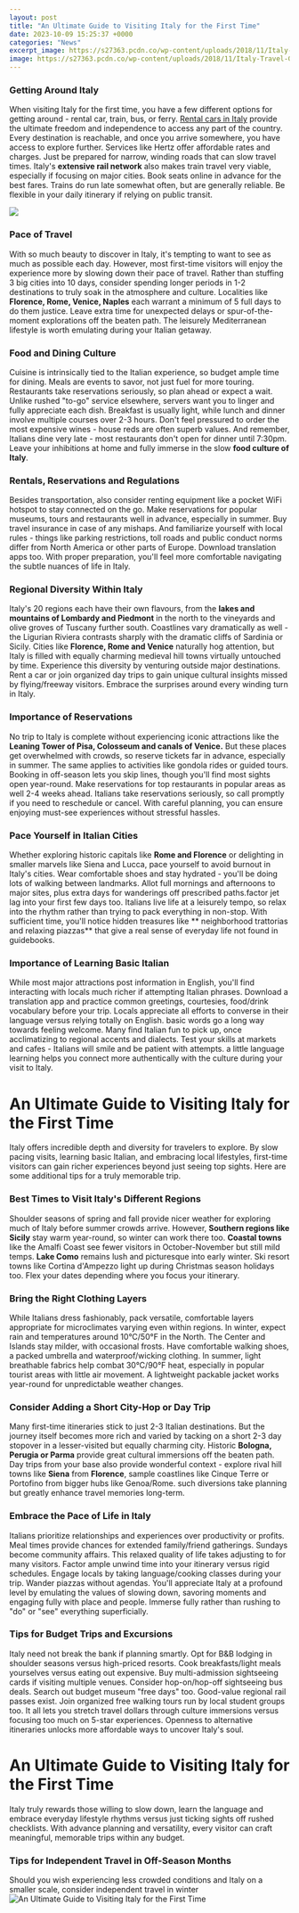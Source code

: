 ```yaml
---
layout: post
title: "An Ultimate Guide to Visiting Italy for the First Time"
date: 2023-10-09 15:25:37 +0000
categories: "News"
excerpt_image: https://s27363.pcdn.co/wp-content/uploads/2018/11/Italy-Travel-Guide-and-Itinerary.jpg.optimal.jpg
image: https://s27363.pcdn.co/wp-content/uploads/2018/11/Italy-Travel-Guide-and-Itinerary.jpg.optimal.jpg
---
```


### Getting Around Italy
When visiting Italy for the first time, you have a few different options for getting around - rental car, train, bus, or ferry. [Rental cars in Italy](https://thetopnews.github.io/everything-you-need-to-know-about-charging-your-xbox-one-controller/) provide the ultimate freedom and independence to access any part of the country. Every destination is reachable, and once you arrive somewhere, you have access to explore further. Services like Hertz offer affordable rates and charges. Just be prepared for narrow, winding roads that can slow travel times. Italy's **extensive rail network** also makes train travel very viable, especially if focusing on major cities. Book seats online in advance for the best fares. Trains do run late somewhat often, but are generally reliable. Be flexible in your daily itinerary if relying on public transit. 

![](https://www.thebellevoyage.com/wp-content/uploads/2018/03/visiting-italy-for-the-first-time-1170x1755.jpg)
### Pace of Travel
With so much beauty to discover in Italy, it's tempting to want to see as much as possible each day. However, most first-time visitors will enjoy the experience more by slowing down their pace of travel. Rather than stuffing 3 big cities into 10 days, consider spending longer periods in 1-2 destinations to truly soak in the atmosphere and culture. Localities like **Florence, Rome, Venice, Naples** each warrant a minimum of 5 full days to do them justice. Leave extra time for unexpected delays or spur-of-the-moment explorations off the beaten path. The leisurely Mediterranean lifestyle is worth emulating during your Italian getaway.
### Food and Dining Culture  
Cuisine is intrinsically tied to the Italian experience, so budget ample time for dining. Meals are events to savor, not just fuel for more touring. Restaurants take reservations seriously, so plan ahead or expect a wait. Unlike rushed "to-go" service elsewhere, servers want you to linger and fully appreciate each dish. Breakfast is usually light, while lunch and dinner involve multiple courses over 2-3 hours. Don't feel pressured to order the most expensive wines - house reds are often superb values. And remember, Italians dine very late - most restaurants don't open for dinner until 7:30pm. Leave your inhibitions at home and fully immerse in the slow **food culture of Italy**.
### Rentals, Reservations and Regulations
Besides transportation, also consider renting equipment like a pocket WiFi hotspot to stay connected on the go. Make reservations for popular museums, tours and restaurants well in advance, especially in summer. Buy travel insurance in case of any mishaps. And familiarize yourself with local rules - things like parking restrictions, toll roads and public conduct norms differ from North America or other parts of Europe. Download translation apps too. With proper preparation, you'll feel more comfortable navigating the subtle nuances of life in Italy.
### Regional Diversity Within Italy  
Italy's 20 regions each have their own flavours, from the **lakes and mountains of Lombardy and Piedmont** in the north to the vineyards and olive groves of Tuscany further south. Coastlines vary dramatically as well - the Ligurian Riviera contrasts sharply with the dramatic cliffs of Sardinia or Sicily. Cities like **Florence, Rome and Venice** naturally hog attention, but Italy is filled with equally charming medieval hill towns virtually untouched by time. Experience this diversity by venturing outside major destinations. Rent a car or join organized day trips to gain unique cultural insights missed by flying/freeway visitors. Embrace the surprises around every winding turn in Italy.
### Importance of Reservations
No trip to Italy is complete without experiencing iconic attractions like the **Leaning Tower of Pisa, Colosseum and canals of Venice.** But these places get overwhelmed with crowds, so reserve tickets far in advance, especially in summer. The same applies to activities like gondola rides or guided tours. Booking in off-season lets you skip lines, though you'll find most sights open year-round. Make reservations for top restaurants in popular areas as well 2-4 weeks ahead. Italians take reservations seriously, so call promptly if you need to reschedule or cancel. With careful planning, you can ensure enjoying must-see experiences without stressful hassles.
### Pace Yourself in Italian Cities 
Whether exploring historic capitals like **Rome and Florence** or delighting in smaller marvels like Siena and Lucca, pace yourself to avoid burnout in Italy's cities. Wear comfortable shoes and stay hydrated - you'll be doing lots of walking between landmarks. Allot full mornings and afternoons to major sites, plus extra days for wanderings off prescribed paths.factor jet lag into your first few days too. Italians live life at a leisurely tempo, so relax into the rhythm rather than trying to pack everything in non-stop. With sufficient time, you'll notice hidden treasures like ** neighborhood trattorias and relaxing piazzas** that give a real sense of everyday life not found in guidebooks. 
### Importance of Learning Basic Italian
While most major attractions post information in English, you'll find interacting with locals much richer if attempting Italian phrases. Download a translation app and practice common greetings, courtesies, food/drink vocabulary before your trip. Locals appreciate all efforts to converse in their language versus relying totally on English. basic words go a long way towards feeling welcome. Many find Italian fun to pick up, once acclimatizing to regional accents and dialects. Test your skills at markets and cafes - Italians will smile and be patient with attempts. a little language learning helps you connect more authentically with the culture during your visit to Italy.
# An Ultimate Guide to Visiting Italy for the First Time
Italy offers incredible depth and diversity for travelers to explore. By slow pacing visits, learning basic Italian, and embracing local lifestyles, first-time visitors can gain richer experiences beyond just seeing top sights. Here are some additional tips for a truly memorable trip.
### Best Times to Visit Italy's Different Regions
Shoulder seasons of spring and fall provide nicer weather for exploring much of Italy before summer crowds arrive. However, **Southern regions like Sicily** stay warm year-round, so winter can work there too. **Coastal towns** like the Amalfi Coast see fewer visitors in October-November but still mild temps. **Lake Como** remains lush and picturesque into early winter. Ski resort towns like Cortina d'Ampezzo light up during Christmas season holidays too. Flex your dates depending where you focus your itinerary.
### Bring the Right Clothing Layers    
While Italians dress fashionably, pack versatile, comfortable layers appropriate for microclimates varying even within regions. In winter, expect rain and temperatures around 10°C/50°F in the North. The Center and Islands stay milder, with occasional frosts. Have comfortable walking shoes, a packed umbrella and waterproof/wicking clothing. In summer, light breathable fabrics help combat 30°C/90°F heat, especially in popular tourist areas with little air movement. A lightweight packable jacket works year-round for unpredictable weather changes.
### Consider Adding a Short City-Hop or Day Trip
Many first-time itineraries stick to just 2-3 Italian destinations. But the journey itself becomes more rich and varied by tacking on a short 2-3 day stopover in a lesser-visited but equally charming city. Historic **Bologna, Perugia or Parma** provide great cultural immersions off the beaten path. Day trips from your base also provide wonderful context - explore rival hill towns like **Siena** from **Florence**, sample coastlines like Cinque Terre or Portofino from bigger hubs like Genoa/Rome. such diversions take planning but greatly enhance travel memories long-term.
### Embrace the Pace of Life in Italy
Italians prioritize relationships and experiences over productivity or profits. Meal times provide chances for extended family/friend gatherings. Sundays become community affairs. This relaxed quality of life takes adjusting to for many visitors. Factor ample unwind time into your itinerary versus rigid schedules. Engage locals by taking language/cooking classes during your trip. Wander piazzas without agendas. You'll appreciate Italy at a profound level by emulating the values of slowing down, savoring moments and engaging fully with place and people. Immerse fully rather than rushing to "do" or "see" everything superficially.
### Tips for Budget Trips and Excursions
Italy need not break the bank if planning smartly. Opt for B&B lodging in shoulder seasons versus high-priced resorts. Cook breakfasts/light meals yourselves versus eating out expensive. Buy multi-admission sightseeing cards if visiting multiple venues. Consider hop-on/hop-off sightseeing bus deals. Search out budget museum "free days" too. Good-value regional rail passes exist. Join organized free walking tours run by local student groups too. It all lets you stretch travel dollars through culture immersions versus focusing too much on 5-star experiences. Openness to alternative itineraries unlocks more affordable ways to uncover Italy's soul.
# An Ultimate Guide to Visiting Italy for the First Time 
Italy truly rewards those willing to slow down, learn the language and embrace everyday lifestyle rhythms versus just ticking sights off rushed checklists. With advance planning and versatility, every visitor can craft meaningful, memorable trips within any budget.
### Tips for Independent Travel in Off-Season Months
Should you wish experiencing less crowded conditions and Italy on a smaller scale, consider independent travel in winter
![An Ultimate Guide to Visiting Italy for the First Time](https://s27363.pcdn.co/wp-content/uploads/2018/11/Italy-Travel-Guide-and-Itinerary.jpg.optimal.jpg)